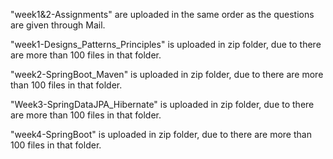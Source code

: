"week1&2-Assignments" are uploaded in the same order as the questions are given through Mail.

"week1-Designs_Patterns_Principles" is uploaded in zip folder, due to there are more than 100 files in that folder.

"week2-SpringBoot_Maven" is uploaded in zip folder, due to there are more than 100 files in that folder.

"Week3-SpringDataJPA_Hibernate" is uploaded in zip folder, due to there are more than 100 files in that folder.

"week4-SpringBoot" is uploaded in zip folder, due to there are more than 100 files in that folder.
